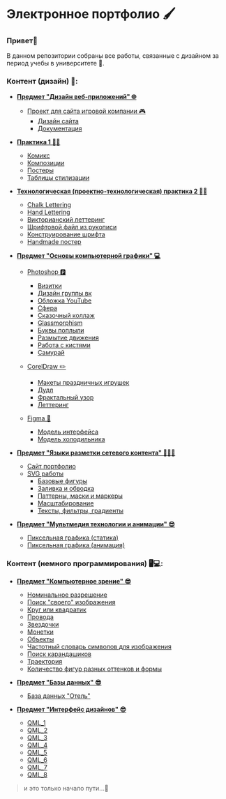 # Электронное портфолио 🖌️
### **Привет👋**

В данном репозитории собраны все работы, связанные с дизайном за период учебы в университете 🏫.  

### Контент (дизайн) 📄:
- **[Предмет "Дизайн веб-приложений" 🌐](https://github.com/svyatoslavlipatov/Designer-s_Portfolio/tree/main/Practice_1)**
    - [Проект для сайта игровой компании 🎮](https://github.com/svyatoslavlipatov/Designer-s_Portfolio/tree/main/WebApplicationDesign/ProjectSiteGameCompany)
        - [Дизайн сайта](https://github.com/svyatoslavlipatov/Designer-s_Portfolio/tree/main/WebApplicationDesign/ProjectSiteGameCompany/WebSite)
        - [Документация](https://github.com/svyatoslavlipatov/Designer-s_Portfolio/tree/main/WebApplicationDesign/ProjectSiteGameCompany/documentation)

- **[Практика 1 ✍🏻](https://github.com/svyatoslavlipatov/Designer-s_Portfolio/tree/main/Practice_1)**
    - [Комикс](https://github.com/svyatoslavlipatov/Designer-s_Portfolio/tree/main/Practice_1/comics)
    - [Композиции](https://github.com/svyatoslavlipatov/Designer-s_Portfolio/tree/main/Practice_1/compositions_design)
    - [Постеры](https://github.com/svyatoslavlipatov/Designer-s_Portfolio/tree/main/Practice_1/posters)
    - [Таблицы стилизации](https://github.com/svyatoslavlipatov/Designer-s_Portfolio/tree/main/Practice_1/styling_table)

- **[Технологическая (проектно-технологическая) практика 2 ✍🏻](https://github.com/svyatoslavlipatov/Designer-s_Portfolio/tree/main/Practice_2)**
    - [Chalk Lettering](https://github.com/svyatoslavlipatov/Designer-s_Portfolio/tree/main/Practice_2/ChalkLettering)
    - [Hand Lettering](https://github.com/svyatoslavlipatov/Designer-s_Portfolio/tree/main/Practice_2/HandLettering)
    - [Викторианский леттеринг](https://github.com/svyatoslavlipatov/Designer-s_Portfolio/tree/main/Practice_2/VictorianLettering)
    - [Шрифтовой файл из рукописи](https://github.com/svyatoslavlipatov/Designer-s_Portfolio/tree/main/Practice_2/Creating_a_shrift_file_of_handwritten_Text)
    - [Конструирование шрифта](https://github.com/svyatoslavlipatov/Designer-s_Portfolio/tree/main/Practice_2/FontConsctruction)
    - [Handmade постер](https://github.com/svyatoslavlipatov/Designer-s_Portfolio/tree/main/Practice_2/HandmadeLetteringPoster)

- **[Предмет "Основы компьютерной графики" 💻](https://github.com/svyatoslavlipatov/Designer-s_Portfolio/tree/main/Basics_of_computer_graphics/PHOTOSHOP)**
    - [Photoshop 🅿](https://github.com/svyatoslavlipatov/Designer-s_Portfolio/tree/main/Basics_of_computer_graphics/PHOTOSHOP)
        - [Визитки](https://github.com/svyatoslavlipatov/Designer-s_Portfolio/tree/main/Basics_of_computer_graphics/PHOTOSHOP/BusinessCard)
        - [Дизайн группы вк](https://github.com/svyatoslavlipatov/Designer-s_Portfolio/tree/main/Basics_of_computer_graphics/PHOTOSHOP/VK%20group%20design)
        - [Обложка YouTube](https://github.com/svyatoslavlipatov/Designer-s_Portfolio/tree/main/Basics_of_computer_graphics/PHOTOSHOP/YouTube%20covers)
        - [Сфера](https://github.com/svyatoslavlipatov/Designer-s_Portfolio/tree/main/Basics_of_computer_graphics/PHOTOSHOP/creating%20a%20sphere)
        - [Сказочный коллаж](https://github.com/svyatoslavlipatov/Designer-s_Portfolio/tree/main/Basics_of_computer_graphics/PHOTOSHOP/fabulous%20collage)
        - [Glassmorphism](https://github.com/svyatoslavlipatov/Designer-s_Portfolio/tree/main/Basics_of_computer_graphics/PHOTOSHOP/glassmorphism)
        - [Буквы поплыли](https://github.com/svyatoslavlipatov/Designer-s_Portfolio/tree/main/Basics_of_computer_graphics/PHOTOSHOP/letters)
        - [Размытие движения](https://github.com/svyatoslavlipatov/Designer-s_Portfolio/tree/main/Basics_of_computer_graphics/PHOTOSHOP/motion%20blur)
        - [Работа с кистями](https://github.com/svyatoslavlipatov/Designer-s_Portfolio/tree/main/Basics_of_computer_graphics/PHOTOSHOP/working%20with%20brushes%20and%20shadows)
        - [Самурай](https://github.com/svyatoslavlipatov/Designer-s_Portfolio/tree/main/Basics_of_computer_graphics/PHOTOSHOP/Фэнтэзи%20(а-ля%20самурай))

    - [CorelDraw ✏️](https://github.com/svyatoslavlipatov/Designer-s_Portfolio/tree/main/Basics_of_computer_graphics/COREL)
        - [Макеты праздничных игрушек](https://github.com/svyatoslavlipatov/Designer-s_Portfolio/tree/main/Basics_of_computer_graphics/COREL/LayoutsOfNewYear'sToys)
        - [Дудл](https://github.com/svyatoslavlipatov/Designer-s_Portfolio/tree/main/Basics_of_computer_graphics/COREL/doodle)
        - [Фрактальный узор](https://github.com/svyatoslavlipatov/Designer-s_Portfolio/tree/main/Basics_of_computer_graphics/COREL/fractal%20pattern)
        - [Леттеринг](https://github.com/svyatoslavlipatov/Designer-s_Portfolio/tree/main/Basics_of_computer_graphics/COREL/lettering)
    - [Figma 🗿](https://github.com/svyatoslavlipatov/Designer-s_Portfolio/tree/main/Basics_of_computer_graphics/FIGMA)
        - [Модель интерфейса](https://github.com/svyatoslavlipatov/Designer-s_Portfolio/tree/main/Basics_of_computer_graphics/FIGMA/interface)
        - [Модель холодильника](https://github.com/svyatoslavlipatov/Designer-s_Portfolio/tree/main/Basics_of_computer_graphics/FIGMA/refrigerator%20model)

- **[Предмет "Языки разметки сетевого контента" 👨🏻‍💻](https://github.com/svyatoslavlipatov/Designer-s_Portfolio/tree/main/Network%20content%20markup%20languages)**
    - [Сайт портфолио](https://github.com/svyatoslavlipatov/Designer-s_Portfolio/tree/main/Network%20content%20markup%20languages/PORTFOLIO%20WEBSITE)
    - [SVG работы](https://github.com/svyatoslavlipatov/Designer-s_Portfolio/tree/main/Network%20content%20markup%20languages/SVG)
        - [Базовые фигуры](https://github.com/svyatoslavlipatov/Designer-s_Portfolio/tree/main/Network%20content%20markup%20languages/SVG/Base%20Figures)
        - [Заливка и обводка](https://github.com/svyatoslavlipatov/Designer-s_Portfolio/tree/main/Network%20content%20markup%20languages/SVG/Fill%20and%20stroke)
        - [Паттерны, маски и маркеры](https://github.com/svyatoslavlipatov/Designer-s_Portfolio/tree/main/Network%20content%20markup%20languages/SVG/Patterns%2C%20masks%20and%20markers)
        - [Масштабирование](https://github.com/svyatoslavlipatov/Designer-s_Portfolio/tree/main/Network%20content%20markup%20languages/SVG/Scaling)
        - [Тексты, фильтры, градиенты](https://github.com/svyatoslavlipatov/Designer-s_Portfolio/tree/main/Network%20content%20markup%20languages/SVG/Text%2C%20filters%2C%20gradients)

- **[Предмет "Мультмедия технологии и анимации" 😎](https://github.com/svyatoslavlipatov/Designer-s_Portfolio/tree/main/Multimedia%20technologies%20and%20animation)**
    - [Пиксельная графика (статика)](https://github.com/svyatoslavlipatov/Designer-s_Portfolio/tree/main/Multimedia%20technologies%20and%20animation/Пиксельная%20графика%20(анимация))
    - [Пиксельная графика (анимация)](https://github.com/svyatoslavlipatov/Designer-s_Portfolio/tree/main/Multimedia%20technologies%20and%20animation/Пиксельная%20графика%20(статика))


### Контент (немного программирования) 🖥️💻:

- **[Предмет "Компьютерное зрение" 😎](https://github.com/svyatoslavlipatov/Introduction-to-Computer-Vision/tree/main/Python%20and%20numpy%20basics)**
    - [Номинальное разрешение](https://github.com/svyatoslavlipatov/Introduction-to-Computer-Vision/tree/main/Python%20and%20numpy%20basics/task1)
    - [Поиск "своего" изображения](https://github.com/svyatoslavlipatov/Introduction-to-Computer-Vision/tree/main/Python%20and%20numpy%20basics/task11_findmypicture)
    - [Круг или квадратик](https://github.com/svyatoslavlipatov/Introduction-to-Computer-Vision/tree/main/Python%20and%20numpy%20basics/task12_circle_or_square)
    - [Провода](https://github.com/svyatoslavlipatov/Introduction-to-Computer-Vision/tree/main/Python%20and%20numpy%20basics/task2(wires))
    - [Звездочки](https://github.com/svyatoslavlipatov/Introduction-to-Computer-Vision/tree/main/Python%20and%20numpy%20basics/task3(stars))
    - [Монетки](https://github.com/svyatoslavlipatov/Introduction-to-Computer-Vision/tree/main/Python%20and%20numpy%20basics/task4(coins))
    - [Объекты](https://github.com/svyatoslavlipatov/Introduction-to-Computer-Vision/tree/main/Python%20and%20numpy%20basics/task5(objects))
    - [Частотный словарь символов для изображения](https://github.com/svyatoslavlipatov/Introduction-to-Computer-Vision/tree/main/Python%20and%20numpy%20basics/task6_frequencydictionary)
    - [Поиск карандашиков](https://github.com/svyatoslavlipatov/Introduction-to-Computer-Vision/tree/main/Python%20and%20numpy%20basics/task7_pencils)
    - [Траектория](https://github.com/svyatoslavlipatov/Introduction-to-Computer-Vision/tree/main/Python%20and%20numpy%20basics/task8(trajectory))
    - [Количество фигур разных оттенков и формы](https://github.com/svyatoslavlipatov/Introduction-to-Computer-Vision/tree/main/Python%20and%20numpy%20basics/task9_shapesandshades)
      
- **[Предмет "Базы данных" 😎](https://github.com/svyatoslavlipatov/Introduction-to-Computer-Vision/tree/main/Python%20and%20numpy%20basics)**
    - [База данных "Отель"](https://github.com/svyatoslavlipatov/database_hotel)
      
- **[Предмет "Интерфейс дизайнов" 😎]()**
    - [QML_1](https://github.com/svyatoslavlipatov/InterfaceDesign/tree/main/QML_1)
    - [QML_2](https://github.com/svyatoslavlipatov/InterfaceDesign/tree/main/QML_2)
    - [QML_3](https://github.com/svyatoslavlipatov/InterfaceDesign/tree/main/QML_3)
    - [QML_4](https://github.com/svyatoslavlipatov/InterfaceDesign/tree/main/QML_4)
    - [QML_5](https://github.com/svyatoslavlipatov/InterfaceDesign/tree/main/QML_5)
    - [QML_6](https://github.com/svyatoslavlipatov/InterfaceDesign/tree/main/QML_6)
    - [QML_7](https://github.com/svyatoslavlipatov/InterfaceDesign/tree/main/QML_7)
    - [QML_8](https://github.com/svyatoslavlipatov/InterfaceDesign/tree/main/QML_8)

> и это только начало пути...🤫
